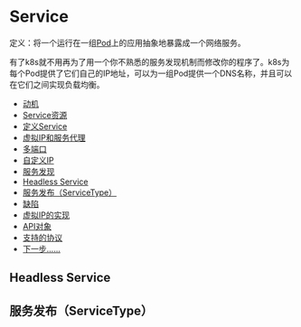 # Service

定义：将一个运行在一组[Pod](../业务组件/泡德（Pod）/概要.md)上的应用抽象地暴露成一个网络服务。

有了k8s就不用再为了用一个你不熟悉的服务发现机制而修改你的程序了。k8s为每个Pod提供了它们自己的IP地址，可以为一组Pod提供一个DNS名称，并且可以在它们之间实现负载均衡。

- [动机](#动机)
- [Service资源](#Service资源)
- [定义Service](#定义Service)
- [虚拟IP和服务代理](#虚拟IP和服务代理)
- [多端口](#多端口)
- [自定义IP](#自定义IP)
- [服务发现](#服务发现)
- [Headless Service](#HeadLess-Service)
- [服务发布（ServiceType）](#服务发布（ServiceType）)
- [缺陷](#缺陷)
- [虚拟IP的实现](#虚拟IP的实现)
- [API对象](#API对象)
- [支持的协议](#支持的协议)
- [下一步……](#下一步)

## Headless Service

## 服务发布（ServiceType）